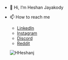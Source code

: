 - 👋 Hi, I’m Heshan Jayakody
- 📫 How to reach me
    - [LinkedIn](https://www.linkedin.com/in/heshan-jayakody-6a2a71270/)
    - [Instagram](https://instagram.com/hheshan_j)
    - [Discord](https://discordapp.com/users/736142757420072991)
    - [Reddit](https://www.reddit.com/user/Appropriate-Show8753/)
 
  ![HHeshanj](https://github-readme-stats.vercel.app/api?username=hheshanj&show_icons=true&theme=radical)

